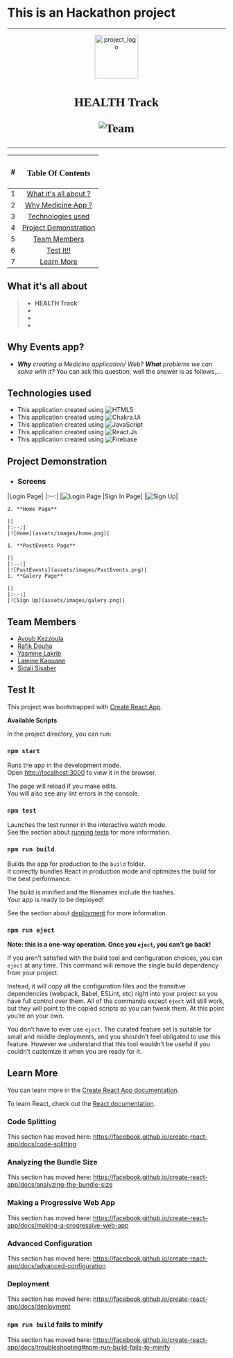 # This is an Hackathon project 

<hr>
<link href="https://fonts.googleapis.com/css2?family=Poppins:wght@300&display=swap" rel="stylesheet">
<p align="center">
  <img src="rafaucoin/hackathon/blob/master/Image.png" width="100" alt="project_logo"/></img>
  <h1 align="center"  style="font-family:'Poppins'">
  HEALTH Track

![Team](https://img.shields.io/badge/CreatedWith-Team__Super--Survivors-brightpurple)
</h1>
<hr>
</p>

|#|<h3 style ="font-family:Poppins" >Table Of Contents</h3> |
|:--:|:---------------------------:|
|1| [What it's all about ?](#what-its-all-about)|
|2| [Why Medicine App ?](#why-medicine-app)|
|3| [Technologies used](#technologies-used)|
|4| [Project Demonstration](#project-demonstration)|
|5| [Team Members](#team-members)|
|6| [Test It!!](#test-it)|
|7| [Learn More](#learn-more)|



## What it's all about
>* **HEALTH Track** 
>* 
>* 
>* 


## Why Events app?
* _**Why** creating a Medicine application/ Web?_ _**What** problems we can solve with it?_ You can ask this question, well the answer is as follows,...

## Technologies used
* This application created using ![HTML5](https://img.shields.io/badge/HTML5-orange)
* This application created using ![Chakra.Ui](https://img.shields.io/badge/Chakra.Ui-green)
* This application created using ![JavaScript](https://img.shields.io/badge/JavaScript-yellow)
* This application created using ![React.Js](https://img.shields.io/badge/React.Js-blue)
* This application created using ![Firebase](https://img.shields.io/badge/Firebase-orange)


## Project Demonstration
  * ### Screens
  |Login Page|
    |:--:|
    |![Login Page](a-1.png)
    |Sign In Page|
    |![Sign Up](a-2.png)|
    
    2. **Home Page**
    
    ||
    |:--:|
    |![Home](assets/images/home.png)|
    
    1. **PastEvents Page**
    
    ||
    |:--:|
    |![PastEvents](assets/images/PastEvents.png)|
    1. **Galery Page**
   
    ||
    |:--:|
    |![Sign Up](assets/images/galery.png)|
    
    
 


## Team Members

- [Ayoub Kezzoula](https://github.com/AyoubKezzoula)
- [Rafik Douha](https://github.com/rafaucoin)
- [Yasmine Lakrib]()
- [Lamine Kaouane]()
- [Sidali Sisaber](https://github.com/Siiidali)

## Test It

This project was bootstrapped with [Create React App](https://github.com/facebook/create-react-app).

**Available Scripts**

In the project directory, you can run:

### `npm start`

Runs the app in the development mode.<br />
Open [http://localhost:3000](http://localhost:3000) to view it in the browser.

The page will reload if you make edits.<br />
You will also see any lint errors in the console.

### `npm test`

Launches the test runner in the interactive watch mode.<br />
See the section about [running tests](https://facebook.github.io/create-react-app/docs/running-tests) for more information.

### `npm run build`

Builds the app for production to the `build` folder.<br />
It correctly bundles React in production mode and optimizes the build for the best performance.

The build is minified and the filenames include the hashes.<br />
Your app is ready to be deployed!

See the section about [deployment](https://facebook.github.io/create-react-app/docs/deployment) for more information.

### `npm run eject`

**Note: this is a one-way operation. Once you `eject`, you can’t go back!**

If you aren’t satisfied with the build tool and configuration choices, you can `eject` at any time. This command will remove the single build dependency from your project.

Instead, it will copy all the configuration files and the transitive dependencies (webpack, Babel, ESLint, etc) right into your project so you have full control over them. All of the commands except `eject` will still work, but they will point to the copied scripts so you can tweak them. At this point you’re on your own.

You don’t have to ever use `eject`. The curated feature set is suitable for small and middle deployments, and you shouldn’t feel obligated to use this feature. However we understand that this tool wouldn’t be useful if you couldn’t customize it when you are ready for it.



## Learn More

You can learn more in the [Create React App documentation](https://facebook.github.io/create-react-app/docs/getting-started).

To learn React, check out the [React documentation](https://reactjs.org/).

### Code Splitting

This section has moved here: https://facebook.github.io/create-react-app/docs/code-splitting

### Analyzing the Bundle Size

This section has moved here: https://facebook.github.io/create-react-app/docs/analyzing-the-bundle-size

### Making a Progressive Web App

This section has moved here: https://facebook.github.io/create-react-app/docs/making-a-progressive-web-app

### Advanced Configuration

This section has moved here: https://facebook.github.io/create-react-app/docs/advanced-configuration

### Deployment

This section has moved here: https://facebook.github.io/create-react-app/docs/deployment

### `npm run build` fails to minify

This section has moved here: https://facebook.github.io/create-react-app/docs/troubleshooting#npm-run-build-fails-to-minify
